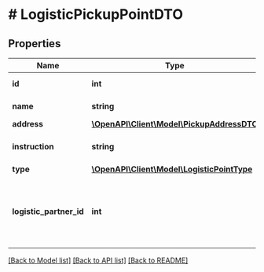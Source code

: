 # # LogisticPickupPointDTO

## Properties

Name | Type | Description | Notes
------------ | ------------- | ------------- | -------------
**id** | **int** | Идентификатор пункта вывоза | [optional]
**name** | **string** | Название пункта вывоза | [optional]
**address** | [**\OpenAPI\Client\Model\PickupAddressDTO**](PickupAddressDTO.md) |  | [optional]
**instruction** | **string** | Дополнительные инструкции к вывозу | [optional]
**type** | [**\OpenAPI\Client\Model\LogisticPointType**](LogisticPointType.md) |  | [optional]
**logistic_partner_id** | **int** | Идентификатор логистического партнера, к которому относится логистическая точка | [optional]

[[Back to Model list]](../../README.md#models) [[Back to API list]](../../README.md#endpoints) [[Back to README]](../../README.md)
